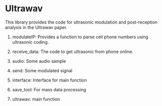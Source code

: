 # Ultrawav
This library provides the code for ultrasonic modulation and post-reception analysis in the Ultrawav paper.


1. modulateIP: Provides a function to parse cell phone numbers using ultrasonic coding.
   
2. receive_data: The code to get ultrasonic from phone online.
   
3. audio: Some audio sample

4. send: Some modulated signal

5. interface: Interface for main function

6. save_tool: For mass data processing
   
7. ultrawav: main function

